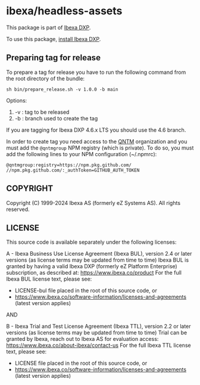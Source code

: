 # ibexa/headless-assets

This package is part of [Ibexa DXP](https://ibexa.co).

To use this package, [install Ibexa DXP](https://doc.ibexa.co/en/latest/install/).

## Preparing tag for release

To prepare a tag for release you have to run the following command from the root directory of the bundle:

```
sh bin/prepare_release.sh -v 1.0.0 -b main
```

Options:

1. -v : tag to be released
1. -b : branch used to create the tag

If you are tagging for Ibexa DXP 4.6.x LTS you should use the 4.6 branch.

In order to create tag you need access to the [QNTM](https://github.com/qntmgroup) organization and you must add the `@qntmgroup` NPM registry (which is private). To do so, you must add the following lines to your NPM configuration (~/.npmrc):

```
@qntmgroup:registry=https://npm.pkg.github.com/
//npm.pkg.github.com/:_authToken=GITHUB_AUTH_TOKEN
```

## COPYRIGHT

Copyright (C) 1999-2024 Ibexa AS (formerly eZ Systems AS). All rights reserved.

## LICENSE

This source code is available separately under the following licenses:

A - Ibexa Business Use License Agreement (Ibexa BUL),
version 2.4 or later versions (as license terms may be updated from time to time)
Ibexa BUL is granted by having a valid Ibexa DXP (formerly eZ Platform Enterprise) subscription,
as described at: https://www.ibexa.co/product
For the full Ibexa BUL license text, please see:

-   LICENSE-bul file placed in the root of this source code, or
-   https://www.ibexa.co/software-information/licenses-and-agreements (latest version applies)

AND

B - Ibexa Trial and Test License Agreement (Ibexa TTL),
version 2.2 or later versions (as license terms may be updated from time to time)
Trial can be granted by Ibexa, reach out to Ibexa AS for evaluation access: https://www.ibexa.co/about-ibexa/contact-us
For the full Ibexa TTL license text, please see:

-   LICENSE file placed in the root of this source code, or
-   https://www.ibexa.co/software-information/licenses-and-agreements (latest version applies)
